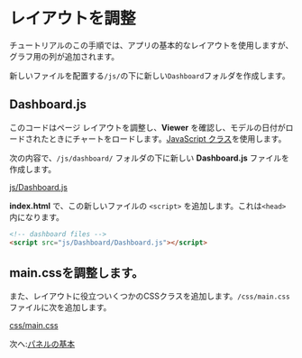 # レイアウトを調整

チュートリアルのこの手順では、アプリの基本的なレイアウトを使用しますが、グラフ用の列が追加されます。

新しいファイルを配置する`/js/`の下に新しい`Dashboard`フォルダを作成します。

## Dashboard.js

このコードはページ レイアウトを調整し、**Viewer** を確認し、モデルの日付がロードされたときにチャートをロードします。[JavaScript クラス](https://developer.mozilla.org/en-US/docs/Web/JavaScript/Reference/Classes)を使用します。

次の内容で、`/js/dashboard/` フォルダの下に新しい **Dashboard.js** ファイルを作成します。

[js/Dashboard.js](_snippets/dashboard/js/Dashboard.js ':include :type=code javascript')

**index.html** で、この新しいファイルの `<script>` を追加します。これは`<head>`内になります。

```html
<!-- dashboard files -->
<script src="js/Dashboard/Dashboard.js"></script>  
```

## main.cssを調整します。

また、レイアウトに役立ついくつかのCSSクラスを追加します。`/css/main.css`ファイルに次を追加します。

[css/main.css](_snippets/dashboard/css/main.css ':include :type=code css')

次へ:[パネルの基本](/ja_jp/viewer/dashboard/panelbasics)